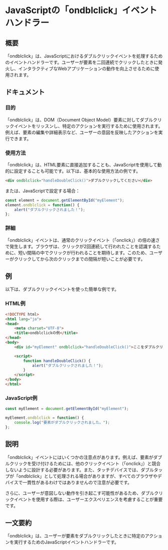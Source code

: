<!--
Meta Description: # JavaScriptの「ondblclick」イベントハンドラー ## 概要 「ondblclick」は、JavaScriptにおけるダブルクリックイベントを処理するためのイベントハンドラーです。ユーザーが要素を二回連続でクリックしたときに発火し、インタラクティブなWebアプリケーションの動作を...
Meta Keywords: ondblclick, html, myelement, div, document
-->

# JavaScriptの「ondblclick」イベントハンドラー

## 概要
「ondblclick」は、JavaScriptにおけるダブルクリックイベントを処理するためのイベントハンドラーです。ユーザーが要素を二回連続でクリックしたときに発火し、インタラクティブなWebアプリケーションの動作を向上させるために使用されます。

## ドキュメント
### 目的
「ondblclick」は、DOM（Document Object Model）要素に対してダブルクリックイベントをリッスンし、特定のアクションを実行するために使用されます。例えば、要素の編集や詳細表示など、ユーザーの意図を反映したアクションを実行できます。

### 使用方法
「ondblclick」は、HTML要素に直接追加することも、JavaScriptを使用して動的に設定することも可能です。以下は、基本的な使用方法の例です。

```html
<div ondblclick="handleDoubleClick()">ダブルクリックしてください</div>
```

または、JavaScriptで設定する場合：

```javascript
const element = document.getElementById("myElement");
element.ondblclick = function() {
    alert("ダブルクリックされました！");
};
```

### 詳細
「ondblclick」イベントは、通常のクリックイベント（「onclick」）の倍の速さで発生します。ブラウザは、クリックが2回連続して行われたことを認識するために、短い間隔の中でクリックが行われることを期待します。このため、ユーザーがクリックしてから次のクリックまでの間隔が短いことが必要です。

## 例
以下は、ダブルクリックイベントを使った簡単な例です。

### HTML例
```html
<!DOCTYPE html>
<html lang="ja">
<head>
    <meta charset="UTF-8">
    <title>ondblclickの例</title>
</head>
<body>
    <div id="myElement" ondblclick="handleDoubleClick()">ここをダブルクリックしてください</div>

    <script>
        function handleDoubleClick() {
            alert("ダブルクリックされました！");
        }
    </script>
</body>
</html>
```

### JavaScript例
```javascript
const myElement = document.getElementById("myElement");

myElement.ondblclick = function() {
    console.log("要素がダブルクリックされました。");
};
```

## 説明
「ondblclick」イベントにはいくつかの注意点があります。例えば、要素がダブルクリックを受け付けるためには、他のクリックイベント（「onclick」）と競合しないように設計する必要があります。また、タッチデバイスでは、ダブルタップが「ondblclick」として処理される場合がありますが、すべてのブラウザやデバイスで一貫性があるわけではありませんので注意が必要です。

さらに、ユーザーが意図しない動作を引き起こす可能性があるため、ダブルクリックイベントを使用する際は、ユーザーエクスペリエンスを考慮することが重要です。

## 一文要約
「ondblclick」は、ユーザーが要素をダブルクリックしたときに特定のアクションを実行するためのJavaScriptイベントハンドラーです。